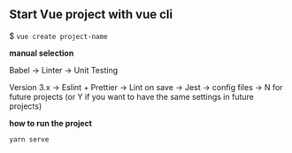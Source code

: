 
## Start Vue project with vue cli

$ `vue create project-name`

**manual selection** 

Babel -> Linter -> Unit Testing

Version 3.x -> 
  Eslint + Prettier -> 
    Lint on save -> 
      Jest -> 
        config files -> 
          N for future projects (or Y if you want to have the same settings in future projects)

**how to run the project**

`yarn serve`


